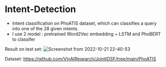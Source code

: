 # Intent-Detection

- Intent classification on PhoATIS dataset, which can classifies a query into one of the 28 given intents.
- I use 2 model : pretrained Word2Vec embedding + LSTM and PhoBERT to classifer


Result on test set:
![Screenshot from 2022-10-21 22-40-53](https://user-images.githubusercontent.com/62126142/197235316-9ab56c4e-674a-4e97-80b9-6ef17c3a83bd.png)



Dataset: https://github.com/VinAIResearch/JointIDSF/tree/main/PhoATIS

